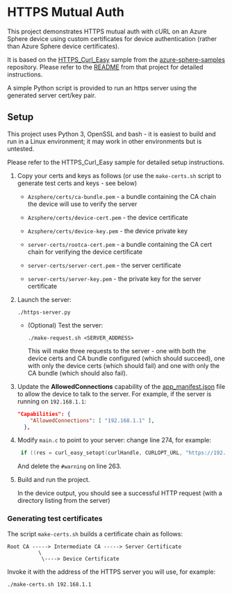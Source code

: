 # HTTPS Mutual Auth

This project demonstrates HTTPS mutual auth with cURL on an Azure Sphere device using custom certificates for device authentication (rather than Azure Sphere device certificates).

It is based on the [HTTPS_Curl_Easy](https://github.com/Azure/azure-sphere-samples/tree/main/Samples/HTTPS/HTTPS_Curl_Easy) sample from the [azure-sphere-samples](https://github.com/Azure/azure-sphere-samples/) repository. Please refer to the [README](https://github.com/Azure/azure-sphere-samples/tree/main/Samples/HTTPS/HTTPS_Curl_Easy/README.md) from that project for detailed instructions.

A simple Python script is provided to run an https server using the generated server cert/key pair.

## Setup

This project uses Python 3, OpenSSL and bash - it is easiest to build and run in a Linux environment; it may work in other environments but is untested.

Please refer to the HTTPS_Curl_Easy sample for detailed setup instructions.

1. Copy your certs and keys as follows (or use the `make-certs.sh` script to generate test certs and keys - see below)

   - `Azsphere/certs/ca-bundle.pem` - a bundle containing the CA chain the device will use to verify the server
   - `Azsphere/certs/device-cert.pem` - the device certificate
   - `Azsphere/certs/device-key.pem` - the device private key

   - `server-certs/rootca-cert.pem` - a bundle containing the CA cert chain for verifying the device certificate
   - `server-certs/server-cert.pem` - the server certificate
   - `server-certs/server-key.pem` - the private key for the server certificate


1. Launch the server:
   ```
   ./https-server.py
   ```

   - (Optional) Test the server:
     ```
     ./make-request.sh <SERVER_ADDRESS>
     ```
     This will make three requests to the server - one with both the device certs and CA bundle configured (which should succeed), one with only the device certs (which should fail) and one with only the CA bundle (which should also fail).

1. Update the **AllowedConnections** capability of the [app_manifest.json](https://learn.microsoft.com/azure-sphere/app-development/app-manifest) file to allow the device to talk to the server. For example, if the server is running on `192.168.1.1`:

    ```json
    "Capabilities": {
        "AllowedConnections": [ "192.168.1.1" ],
      },
    ```

1. Modify `main.c` to point to your server: change line 274, for example:
   ```c
    if ((res = curl_easy_setopt(curlHandle, CURLOPT_URL, "https://192.168.1.1:5000/")) != CURLE_OK) {
   ```
   And delete the `#warning` on line 263.

1. Build and run the project.

   In the device output, you should see a successful HTTP request (with a directory listing from the server)

### Generating test certificates

The script `make-certs.sh` builds a certificate chain as follows:

```
Root CA -----> Intermediate CA -----> Server Certificate
          \
           \----> Device Certificate
```

Invoke it with the address of the HTTPS server you will use, for example:

```
./make-certs.sh 192.168.1.1
```

